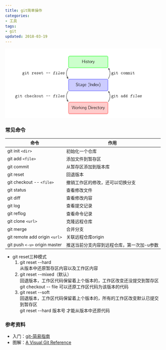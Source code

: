```yaml
---
title: git简单操作
categories:
- 工具
tags:
- git
updated: 2018-03-19
---
```



![](/assets/blog_images/git工作模式总图.png)

### 常见命令

|命令|作用|
|----|----|
|git init `<dir>`|初始化一个仓库|
|git add `<file>`|添加文件到暂存区|
|git commit|从暂存区添加到版本库|
|git reset|回退版本|
|git checkout -- `<file>`| 撤销工作区的修改，还可以切换分支|
|git status |查看修改文件|
|git diff|查看修改内容|
|git log|查看提交记录|
|git reflog |查看命令记录|
|git clone `<url>`|克隆远程仓库|
|git merge|合并分支|
|git remote add origin `<url>`|关联远程仓库origin|
|git push `<-u>` origin master|推送当前分支内容到远程仓库，第一次加-u参数|


- git reset三种模式
  1. git reset --hard<br>
   从版本中还原暂存区内容以及工作区内容
  2. git reset --mixed（默认）<br>
   回退版本，工作区代码保留着上个版本的，工作区改变还没提交到暂存区<br>
   git checkout -- file 可以还原工作区代码为该版本的代码 
  3. git reset --soft<br>
   回退版本，工作区代码保留着上个版本的，所有的工作区改变默认已提交到暂存区<br>
   git reset --hard 版本号 才能从版本中还原代码

### 参考资料
+ 入门：[git-简易指南](http://rogerdudler.github.io/git-guide/index.zh.html)
+ 图解：[A Visual Git Reference](http://marklodato.github.io/visual-git-guide/index-en.html)




